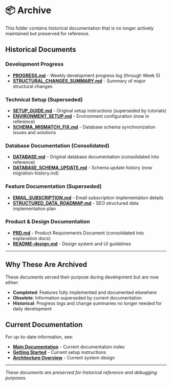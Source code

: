 # 📦 Archive

This folder contains historical documentation that is no longer actively maintained but preserved for reference.

## Historical Documents

### Development Progress
- **[PROGRESS.md](PROGRESS.md)** - Weekly development progress log (through Week 5)
- **[STRUCTURAL_CHANGES_SUMMARY.md](STRUCTURAL_CHANGES_SUMMARY.md)** - Summary of major structural changes

### Technical Setup (Superseded)
- **[SETUP_GUIDE.md](SETUP_GUIDE.md)** - Original setup instructions (superseded by tutorials)
- **[ENVIRONMENT_SETUP.md](ENVIRONMENT_SETUP.md)** - Environment configuration (now in reference)
- **[SCHEMA_MISMATCH_FIX.md](SCHEMA_MISMATCH_FIX.md)** - Database schema synchronization issues and solutions

### Database Documentation (Consolidated)
- **[DATABASE.md](DATABASE.md)** - Original database documentation (consolidated into reference)
- **[DATABASE_SCHEMA_UPDATE.md](DATABASE_SCHEMA_UPDATE.md)** - Schema update history (now migration-history.md)

### Feature Documentation (Superseded)
- **[EMAIL_SUBSCRIPTION.md](EMAIL_SUBSCRIPTION.md)** - Email subscription implementation details
- **[STRUCTURED_DATA_ROADMAP.md](STRUCTURED_DATA_ROADMAP.md)** - SEO structured data implementation plan

### Product & Design Documentation
- **[PRD.md](PRD.md)** - Product Requirements Document (consolidated into explanation docs)
- **[README-design.md](README-design.md)** - Design system and UI guidelines

---

## Why These Are Archived

These documents served their purpose during development but are now either:
- **Completed**: Features fully implemented and documented elsewhere
- **Obsolete**: Information superseded by current documentation
- **Historical**: Progress logs and change summaries no longer needed for daily development

## Current Documentation

For up-to-date information, see:
- **[Main Documentation](../README.md)** - Current documentation index
- **[Getting Started](../tutorials/getting-started.md)** - Current setup instructions
- **[Architecture Overview](../explanation/architecture.md)** - Current system design

---

*These documents are preserved for historical reference and debugging purposes.* 